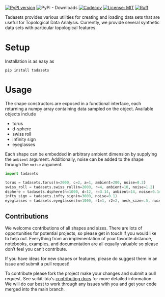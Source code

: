 [![PyPI version](https://badge.fury.io/py/tadasets.svg)](https://badge.fury.io/py/tadasets)
![PyPI - Downloads](https://img.shields.io/pypi/dm/tadasets)
[![Codecov](https://codecov.io/gh/scikit-tda/tadasets/branch/master/graph/badge.svg)](https://codecov.io/gh/scikit-tda/tadasets)
[![License: MIT](https://img.shields.io/badge/License-MIT-yellow.svg)](https://opensource.org/licenses/MIT)
[![Ruff](https://img.shields.io/endpoint?url=https://raw.githubusercontent.com/astral-sh/ruff/main/assets/badge/v2.json)](https://github.com/astral-sh/ruff)

Tadasets provides various utilities for creating and loading data sets
that are useful for Topological Data Analysis. Currently, we provide several
synthetic data sets with particular topological features.

# Setup

Installation is as easy as

```
pip install tadasets
```

# Usage

The shape constructors are exposed in a functional interface, each returning a numpy array containing data sampled on the object. Available objects include

- torus
- d-sphere
- swiss roll
- infinity sign
- eyeglasses

Each shape can be embedded in arbitrary ambient dimension by supplying the `ambient` argument. Additionally, noise can be added to the shape through the `noise` argument.

```python
import tadasets

torus = tadasets.torus(n=2000, c=2, a=1, ambient=200, noise=0.2)
swiss_roll = tadasets.swiss_roll(n=2000, r=4, ambient=10, noise=1.2)
dsphere = tadasets.dsphere(n=1000, d=12, r=3.14, ambient=14, noise=0.14)
infty_sign = tadasets.infty_sign(n=3000, noise=0.1)
eyeglasses = tadasets.eyeglasses(n=1000, r1=1, r2=2, neck_size=.5, noise=0.1, ambient=10)
```

## Contributions

We welcome contributions of all shapes and sizes. There are lots of opportunities for potential projects, so please get in touch if you would like to help out. Everything from an implementation of your favorite distance, notebooks, examples, and documentation are all equally valuable so please don’t feel you can’t contribute.

If you have ideas for new shapes or features, please do suggest them in an issue and submit a pull request!

To contribute please fork the project make your changes and submit a pull request. See scikit-tda's
[contributing docs](https://github.com/scikit-tda/scikit-tda/blob/master/CONTRIBUTING.md) for more
detailed information. We will do our best to work through any issues with you and get your code merged into the main branch.

